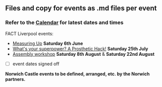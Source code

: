## Files and copy for events as .md files per event

### Refer to the [Calendar](http://bit.ly/prostheticscal "Link to calendar for events at DesktopProsthetics, note the scal bit") for latest dates and times

FACT Liverpool events:
 * [Measuring Up](https://github.com/cheapjack/buildyourown/tree/master/events/measuringupworkshop) **Saturday 6th June**
 * [What's your superpower? A Prosthetic Hack!](prostheticshack) **Saturday 25th July** 
 * [Assembly workshop](https://github.com/cheapjack/buildyourown/blob/master/events/Assemblyworkshop.md) **Saturday 8th August** & **Saturday 22nd August**
* [ ] event dates signed off

**Norwich Castle events to be defined, arranged, etc. by the Norwich partners.**
